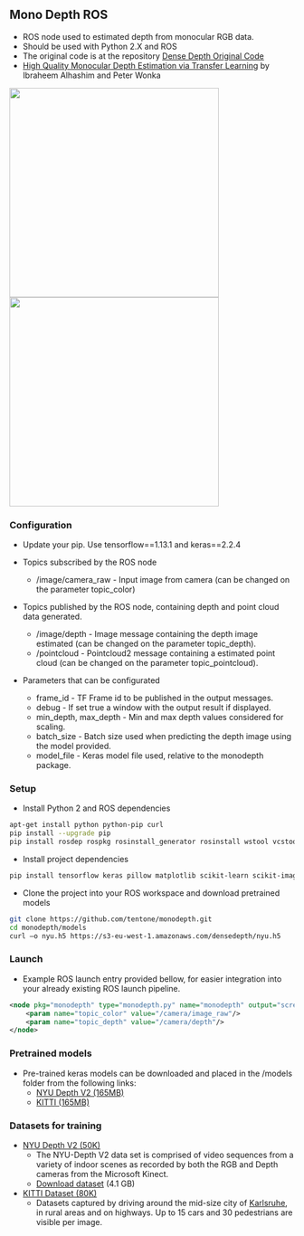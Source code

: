 ## Mono Depth ROS
 - ROS node used to estimated depth from monocular RGB data.
 - Should be used with Python 2.X and ROS
 - The original code is at the repository [Dense Depth Original Code](https://github.com/ialhashim/DenseDepth)
 - [High Quality Monocular Depth Estimation via Transfer Learning](https://arxiv.org/abs/1812.11941) by Ibraheem Alhashim and Peter Wonka

<img src="https://raw.githubusercontent.com/tentone/monodepth/master/readme/c.png" width="370"><img src="https://raw.githubusercontent.com/tentone/monodepth/master/readme/d.png" width="370">

### Configuration

- Update your pip. Use tensorflow==1.13.1 and keras==2.2.4

- Topics subscribed by the ROS node
  - /image/camera_raw - Input image from camera (can be changed on the parameter topic_color)
- Topics published by the ROS node, containing depth and point cloud data generated.
  - /image/depth - Image message containing the depth image estimated (can be changed on the parameter topic_depth).
  - /pointcloud - Pointcloud2 message containing a estimated point cloud (can be changed on the parameter topic_pointcloud).
- Parameters that can be configurated
  - frame_id - TF Frame id to be published in the output messages.
  - debug - If set true a window with the output result if displayed.
  - min_depth, max_depth - Min and max depth values considered for scaling.
  - batch_size - Batch size used when predicting the depth image using the model provided.
  - model_file - Keras model file used, relative to the monodepth package.



### Setup

- Install Python 2 and ROS dependencies

```bash
apt-get install python python-pip curl
pip install --upgrade pip
pip install rosdep rospkg rosinstall_generator rosinstall wstool vcstools catkin_tools catkin_pkg
```

- Install project dependencies

```bash
pip install tensorflow keras pillow matplotlib scikit-learn scikit-image opencv-python pydot GraphViz tk
```

- Clone the project into your ROS workspace and download pretrained models

```bash
git clone https://github.com/tentone/monodepth.git
cd monodepth/models
curl –o nyu.h5 https://s3-eu-west-1.amazonaws.com/densedepth/nyu.h5
```



### Launch

- Example ROS launch entry provided bellow, for easier integration into your already existing ROS launch pipeline.

```xml
<node pkg="monodepth" type="monodepth.py" name="monodepth" output="screen" respawn="true">
    <param name="topic_color" value="/camera/image_raw"/>
    <param name="topic_depth" value="/camera/depth"/>
</node>
```



### Pretrained models

 - Pre-trained keras models can be downloaded and placed in the /models folder from the following links:
    - [NYU Depth V2 (165MB)](https://s3-eu-west-1.amazonaws.com/densedepth/nyu.h5) 
    - [KITTI (165MB)](https://s3-eu-west-1.amazonaws.com/densedepth/kitti.h5)




### Datasets for training
 - [NYU Depth V2 (50K)](https://cs.nyu.edu/~silberman/datasets/nyu_depth_v2.html) 
    - The NYU-Depth V2 data set is comprised of video sequences from a variety of indoor scenes as recorded by both the RGB and Depth cameras from the Microsoft Kinect.
    - [Download dataset](https://s3-eu-west-1.amazonaws.com/densedepth/nyu_data.zip) (4.1 GB)
 - [KITTI Dataset (80K)](http://www.cvlibs.net/datasets/kitti/) 
    - Datasets captured by driving around the mid-size city of [Karlsruhe](http://maps.google.com/?ie=UTF8&z=15&ll=49.010627,8.405871&spn=0.018381,0.029826&t=k&om=1), in rural areas and on highways. Up to 15 cars and 30 pedestrians are visible per image.



